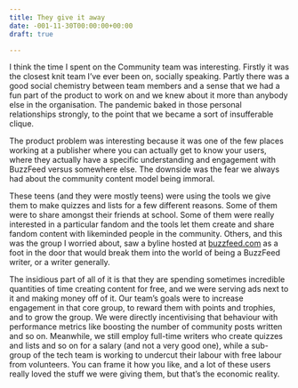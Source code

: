 ```yaml
---
title: They give it away
date: -001-11-30T00:00:00+00:00
draft: true

---
```

I think the time I spent on the Community team was interesting. Firstly it was the closest knit team I’ve ever been on, socially speaking. Partly there was a good social chemistry between team members and a sense that we had a fun part of the product to work on and we knew about it more than anybody else in the organisation. The pandemic baked in those personal relationships strongly, to the point that we became a sort of insufferable clique.

The product problem was interesting because it was one of the few places working at a publisher where you can actually get to know your users, where they actually have a specific understanding and engagement with BuzzFeed versus somewhere else. The downside was the fear we always had about the community content model being immoral.

These teens (and they were mostly teens) were using the tools we give them to make quizzes and lists for a few different reasons. Some of them were to share amongst their friends at school. Some of them were really interested in a particular fandom and the tools let them create and share fandom content with likeminded people in the community. Others, and this was the group I worried about, saw a byline hosted at [buzzfeed.com][1] as a foot in the door that would break them into the world of being a BuzzFeed writer, or a writer generally.

The insidious part of all of it is that they are spending sometimes incredible quantities of time creating content for free, and we were serving ads next to it and making money off of it. Our team’s goals were to increase engagement in that core group, to reward them with points and trophies, and to grow the group. We were directly incentivising that behaviour with performance metrics like boosting the number of community posts written and so on. Meanwhile, we still employ full-time writers who create quizzes and lists and so on for a salary (and not a very good one), while a sub-group of the tech team is working to undercut their labour with free labour from volunteers. You can frame it how you like, and a lot of these users really loved the stuff we were giving them, but that’s the economic reality.

 [1]: http://buzzfeed.com